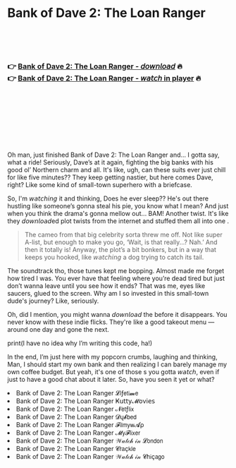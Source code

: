 <h1>Bank of Dave 2: The Loan Ranger</h1>

<br><br><br>

<h3>👉 <a href="https://Jasons-presaclero1980.github.io/xdnjuueltb/">Bank of Dave 2: The Loan Ranger - 𝘥𝘰𝘸𝘯𝘭𝘰𝘢𝘥</a> 🔥<br>
👉 <a href="https://Jasons-presaclero1980.github.io/xdnjuueltb/">Bank of Dave 2: The Loan Ranger - 𝘸𝘢𝘵𝘤𝘩 in player</a> 🔥
</h3>



<br><br><br><br><br><br><br>


Oh man, just finished Bank of Dave 2: The Loan Ranger and... I gotta say, what a ride! Seriously, Dave’s at it again, fighting the big banks with his good ol’ Northern charm and all. It's like, ugh, can these suits ever just chill for like five minutes?? They keep getting nastier, but here comes Dave, right? Like some kind of small-town superhero with a briefcase.

So, I'm 𝘸𝘢𝘵𝘤𝘩𝘪𝘯𝘨 it and thinking, Does he ever sleep?? He's out there hustling like someone’s gonna steal his pie, you know what I mean? And just when you think the drama's gonna mellow out... BAM! Another twist. It's like they 𝘥𝘰𝘸𝘯𝘭𝘰𝘢𝘥ed plot twists from the internet and stuffed them all into one  .

> The cameo from that big celebrity sorta threw me off. Not like super A-list, but enough to make you go, ‘Wait, is that really...? Nah.’ And then it totally is! Anyway, the plot’s a bit bonkers, but in a way that keeps you hooked, like 𝘸𝘢𝘵𝘤𝘩𝘪𝘯𝘨 a dog trying to catch its tail.

The soundtrack tho, those tunes kept me bopping. Almost made me forget how tired I was. You ever have that feeling where you’re dead tired but just don’t wanna leave until you see how it ends? That was me, eyes like saucers, glued to the screen. Why am I so invested in this small-town dude's journey? Like, seriously.

Oh, did I mention, you might wanna 𝘥𝘰𝘸𝘯𝘭𝘰𝘢𝘥 the   before it disappears. You never know with these indie flicks. They're like a good takeout menu — around one day and gone the next.

print(I have no idea why I’m writing this code, ha!)

In the end, I’m just here with my popcorn crumbs, laughing and thinking, Man, I should start my own bank and then realizing I can barely manage my own coffee budget. But yeah, it's one of those  s you gotta 𝘸𝘢𝘵𝘤𝘩, even if just to have a good chat about it later. So, have you seen it yet or what?

<li>Bank of Dave 2: The Loan Ranger 𝓛𝗂ƒ𝖾𝗍𝗂𝓶𝖾</li>
<li>Bank of Dave 2: The Loan Ranger Ҝ𝗎𝗍𝗍𝗒𝓜𝗈ν𝗂𝖾𝗌</li>
<li>Bank of Dave 2: The Loan Ranger 𝓝𝖾𝗍ƒ𝗅𝗂𝗑</li>
<li>Bank of Dave 2: The Loan Ranger 𝓓ų𝓫𝖻𝖾𝖽</li>
<li>Bank of Dave 2: The Loan Ranger 𝓕𝗂𝗅𝗆𝗒𝗐𝓐ρ</li>
<li>Bank of Dave 2: The Loan Ranger 𝓜𝗒𝓕𝗅𝗂𝗑𝖾𝗋</li>
<li>Bank of Dave 2: The Loan Ranger 𝒲𝒶𝓉𝒸𝒽 𝒾𝓃 𝓛𝗈𝗇𝖽𝗈𝗇</li>
<li>Bank of Dave 2: The Loan Ranger 𝓒𝗋𝖺ç𝗄𝗅𝖾</li>
<li>Bank of Dave 2: The Loan Ranger 𝒲𝒶𝓉𝒸𝒽 𝒾𝓃 𝓒𝗁𝗂ç𝖺𝗀𝗈</li>
